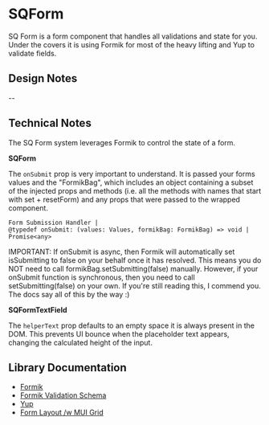 # SQForm

SQ Form is a form component that handles all validations and state for you. Under the covers it is using Formik for most of the heavy lifting and Yup to validate fields.

## Design Notes

--

## Technical Notes

The SQ Form system leverages Formik to control the state of a form.

**SQForm**

The `onSubmit` prop is very important to understand. It is passed your forms values and the "FormikBag", which includes an object containing a subset of the injected props and methods (i.e. all the methods with names that start with set<Thing> + resetForm) and any props that were passed to the wrapped component.

```
Form Submission Handler |
@typedef onSubmit: (values: Values, formikBag: FormikBag) => void | Promise<any>
```

IMPORTANT: If onSubmit is async, then Formik will automatically set isSubmitting to false on your behalf once it has resolved.
This means you do NOT need to call formikBag.setSubmitting(false) manually.
However, if your onSubmit function is synchronous, then you need to call setSubmitting(false) on your own.
If you're still reading this, I commend you. The docs say all of this by the way :)

**SQFormTextField**

The `helperText` prop defaults to an empty space it is always present in the DOM. This prevents UI bounce when the placeholder text appears, changing the calculated height of the input.

## Library Documentation

- [Formik](https://jaredpalmer.com/formik/docs/overview)
- [Formik Validation Schema](https://jaredpalmer.com/formik/docs/guides/validation#validationschema)
- [Yup](https://github.com/jquense/yup)
- [Form Layout /w MUI Grid](https://material-ui.com/components/grid/)
